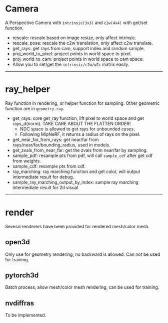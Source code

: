 # Camera
A Perspective Camera with `intrinsic(3x3)` and `c2w(4x4)` with get/set function.
- rescale: rescale based on image resize, only affect intrinsic.
- rescale_pose: rescale the c2w translation, only affect c2w translate.
- get_rays: get rays from cam, support index and random sample.
- proj_world_to_pixel: project points in world space to pixel.
- proj_world_to_cam: project points in world space to cam space.
- Allow you to set/get the `intrinsic/c2w/w2c` matrix easily.

------------------------------------------------------------------------
# ray_helper
Ray function in rendering, or helper function for sampling. Other geometric function are in `geometry.ray`.
- get_rays: core get_ray function, lift pixel to world space and get rays_d(norm). TAKE CARE ABOUT THE FLATTEN ORDER!
  - NDC space is allowed to get rays for unbounded cases.
  - Following MipNeRF, it returns a radius of rays on the pixel.
- get_near_far_from_rays: get near/far from rays/near/far/bounding_radius, used in models.
- get_zvals_from_near_far: get the zvals from near/far by sampling.
- sample_pdf: resample pts from pdf, will call `sample_cdf` after get cdf from weights.
- sample_cdf: resample pts from cdf.
- ray_marching: ray marching function and get color, will output intermediate result for debug.
- sample_ray_marching_output_by_index: sample ray marching intermediate result for 2d visual

------------------------------------------------------------------------
# render
Several renderers have been provided for rendered mesh/color mesh.
## open3d
Only use for geometry rendering, no backward is allowed. Can not be used for training.
## pytorch3d
Batch process, allow mesh/color mesh rendering, can be used for training.
## nvdiffras
To be implemented.
